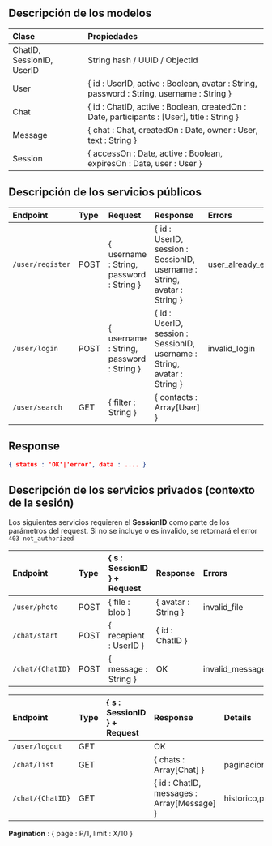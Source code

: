 ## Descripción de los modelos
| Clase | Propiedades |
|:----|:-----|
| ChatID, SessionID, UserID | String hash / UUID / ObjectId |
| User | { id : UserID, active : Boolean, avatar : String, password : String, username : String } |
| Chat | { id : ChatID, active : Boolean, createdOn : Date, participants : [User], title : String } |
| Message | { chat : Chat, createdOn : Date, owner : User, text : String } |
| Session | { accessOn : Date, active : Boolean, expiresOn : Date, user : User } |

## Descripción de los servicios públicos

| Endpoint        | Type | Request           | Response  | Errors | Ready |
|:---------------|:------|:-----------------|:---------|:-----|:--|
|`/user/register`|POST|{ username : String, password : String }|{ id : UserID, session : SessionID, username : String, avatar : String }|user_already_exists|:white_check_mark:|
|`/user/login`|POST|{ username : String, password : String }|{ id : UserID, session : SessionID, username : String, avatar : String }|invalid_login|:white_check_mark:|
|`/user/search`|GET|{ filter : String }|{ contacts : Array[User] }||:white_check_mark:|

## Response
```json
{ status : 'OK'|'error', data : .... }
```
## Descripción de los servicios privados (contexto de la sesión)

Los siguientes servicios requieren el **SessionID** como parte de los parámetros del request.
Si no se incluye o es invalido, se retornará el error `403 not_authorized`

| Endpoint        | Type | { s : SessionID } + Request| Response  | Errors | Ready |
|:---------------|:------|:-----------------|:---------|:-----|:---|
|`/user/photo`|POST|{ file : blob }|{ avatar : String }|invalid_file|:red_circle:|
|`/chat/start`|POST|{ recepient : UserID }|{ id : ChatID }||:white_check_mark:|
|`/chat/{ChatID}`|POST|{ message : String }|OK|invalid_message|:white_check_mark:|

| Endpoint        | Type | { s : SessionID } + Request| Response  | Details | Ready |
|:---------------|:------|:-----------------|:---------|:----|:---|
|`/user/logout`|GET||OK||:white_check_mark:|
|`/chat/list`|GET||{ chats : Array[Chat] }|paginacion|:white_check_mark:|
|`/chat/{ChatID}`|GET||{ id : ChatID, messages : Array[Message] }|historico,paginacion|:white_check_mark:|

**Pagination** : { page : P/1, limit : X/10 }